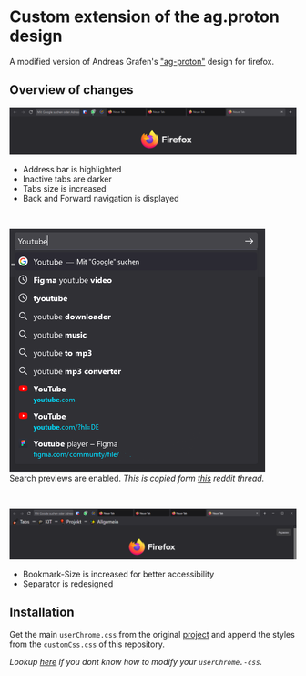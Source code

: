 # Custom extension of the ag.proton design
A modified version of Andreas Grafen's ["ag-proton"](https://github.com/andreasgrafen/ag.proton) design for firefox.

## Overview of changes
![Main View](images/main_view.png)
- Address bar is highlighted
- Inactive tabs are darker
- Tabs size is increased
- Back and Forward navigation is displayed

<br/>

![first](images/previews.png)  
Search previews are enabled.
*This is copied form [this](https://www.reddit.com/r/FirefoxCSS/comments/nwre3i/agproton_based_on_simplerentfox_but_up_to_date/) reddit thread.*

<br/>

![Main View](images/bookmarks.png)
- Bookmark-Size is increased for better accessibility
- Separator is redesigned

## Installation
Get the main `userChrome.css` from the original [project](https://github.com/andreasgrafen/ag.proton) and append the styles from the `customCss.css` of this repository.

*Lookup [here](https://www.userchrome.org/how-create-userchrome-css.html) if you dont know how to modify your `userChrome.-css`.*
